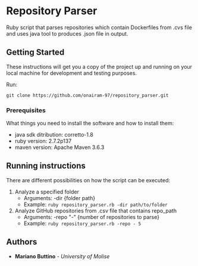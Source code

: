 # Repository Parser

Ruby script that parses repositories which contain Dockerfiles from .cvs file and uses java tool to produces .json file in output.

## Getting Started

These instructions will get you a copy of the project up and running on your local machine for development and testing purposes.

Run:

```
git clone https://github.com/onairam-97/repository_parser.git
```
### Prerequisites

What things you need to install the software and how to install them:

* java sdk ditribution: corretto-1.8
* ruby version: 2.7.2p137
* maven version: Apache Maven 3.6.3

## Running instructions

There are different possibilities on how the script can be executed:

1. Analyze a specified folder
   * Arguments: -dir {folder path}
   * Example: `ruby repository_parser.rb -dir path/to/folder`
2. Analyze GitHub repositories from .csv file that contains repo_path 
    * Arguments: -repo "-" {number of repositories to parse}
    * Example: `ruby repository_parser.rb -repo - 5`

## Authors

* **Mariano Buttino** - *University of Molise*
